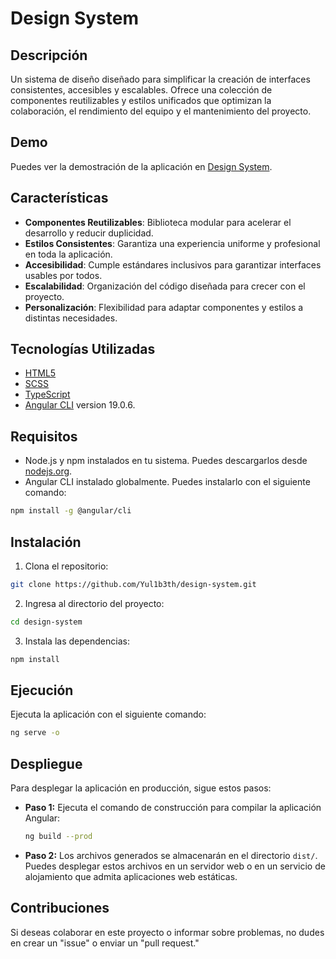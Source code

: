 # Design System

## Descripción

Un sistema de diseño diseñado para simplificar la creación de interfaces consistentes, accesibles y escalables. Ofrece una colección de componentes reutilizables y estilos unificados que optimizan la colaboración, el rendimiento del equipo y el mantenimiento del proyecto.

## Demo

Puedes ver la demostración de la aplicación en [Design System](https://ezhub-ds.vercel.app/).

## Características

- **Componentes Reutilizables**: Biblioteca modular para acelerar el desarrollo y reducir duplicidad.
- **Estilos Consistentes**: Garantiza una experiencia uniforme y profesional en toda la aplicación.
- **Accesibilidad**: Cumple estándares inclusivos para garantizar interfaces usables por todos.
- **Escalabilidad**: Organización del código diseñada para crecer con el proyecto.
- **Personalización**: Flexibilidad para adaptar componentes y estilos a distintas necesidades.

## Tecnologías Utilizadas

- [HTML5](https://developer.mozilla.org/en-US/docs/Web/Guide/HTML/HTML5)
- [SCSS](https://sass-lang.com/)
- [TypeScript](https://www.typescriptlang.org/)
- [Angular CLI](https://github.com/angular/angular-cli) version 19.0.6.

## Requisitos

- Node.js y npm instalados en tu sistema. Puedes descargarlos desde [nodejs.org](https://nodejs.org/).
- Angular CLI instalado globalmente. Puedes instalarlo con el siguiente comando:

```bash
npm install -g @angular/cli
```

## Instalación

1. Clona el repositorio:

```bash
git clone https://github.com/Yul1b3th/design-system.git
```

2. Ingresa al directorio del proyecto:

```bash
cd design-system
```

3. Instala las dependencias:

```bash
npm install
```

## Ejecución

Ejecuta la aplicación con el siguiente comando:

```bash
ng serve -o
```

## Despliegue

Para desplegar la aplicación en producción, sigue estos pasos:

- **Paso 1:** Ejecuta el comando de construcción para compilar la aplicación Angular:

  ```bash
  ng build --prod
  ```

- **Paso 2:** Los archivos generados se almacenarán en el directorio `dist/`. Puedes desplegar estos archivos en un servidor web o en un servicio de alojamiento que admita
  aplicaciones web estáticas.

## Contribuciones

Si deseas colaborar en este proyecto o informar sobre problemas, no dudes en crear un "issue" o enviar un "pull request."
